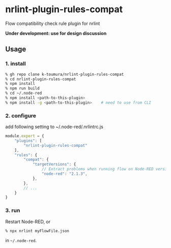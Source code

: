 # nrlint-plugin-rules-compat
Flow compatibility check rule plugin for nrlint

__Under development: use for design discussion__

## Usage

### 1. install 
```sh
% gh repo clone k-toumura/nrlint-plugin-rules-compat
% cd nrlint-plugin-rules-compat
% npm install
% npm run build
% cd ~/.node-red
% npm install <path-to-this-plugin>
% npm install -g <path-to-this-plugin>    # need to use from CLI
```

### 2. configure

add following setting to ~/.node-red/.nrlintrc.js
```javascript
module.export = {
    "plugins": [
        "nrlint-plugin-rules-compat"
    ],
    "rules": {
        "compat": {
            "targetVersions": {
                // Extract problems when running flow on Node-RED version specified here
                "node-red": "2.1.3",    
            },
        },
        // ...
    }
}
```

### 3. run

Restart Node-RED, or
```sh
% npx nrlint myFlowFile.json
```
in `~/.node-red`.






